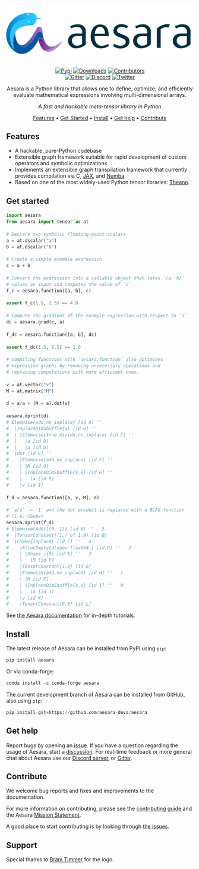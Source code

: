 <div align="center">

<img src="./doc/images/aesara_logo_2400.png" alt="logo"></img>

[![Pypi][pypi-badge]][pypi]
[![Downloads][downloads-badge]][releases]
[![Contributors][contributors-badge]][contributors]
 </br>
[![Gitter][gitter-badge]][gitter]
[![Discord][discord-badge]][discord]
[![Twitter][twitter-badge]][twitter]

Aesara is a Python library that allows one to define, optimize, and
efficiently evaluate mathematical expressions involving multi-dimensional
arrays.

*A fast and hackable meta-tensor library in Python*

[Features](#features) •
[Get Started](#get-started) •
[Install](#install) •
[Get help](#get-help) •
[Contribute](#contribute)

</div>

## Features

- A hackable, pure-Python codebase
- Extensible graph framework suitable for rapid development of custom operators and symbolic optimizations
- Implements an extensible graph transpilation framework that currently provides
  compilation via C, [JAX](https://github.com/google/jax), and [Numba](https://github.com/numba/numba).
- Based on one of the most widely-used Python tensor libraries: [Theano](https://github.com/Theano/Theano).

## Get started

``` python
import aesara
from aesara import tensor as at

# Declare two symbolic floating-point scalars
a = at.dscalar("a")
b = at.dscalar("b")

# Create a simple example expression
c = a + b

# Convert the expression into a callable object that takes `(a, b)`
# values as input and computes the value of `c`.
f_c = aesara.function([a, b], c)

assert f_c(1.5, 2.5) == 4.0

# Compute the gradient of the example expression with respect to `a`
dc = aesara.grad(c, a)

f_dc = aesara.function([a, b], dc)

assert f_dc(1.5, 2.5) == 1.0

# Compiling functions with `aesara.function` also optimizes
# expression graphs by removing unnecessary operations and
# replacing computations with more efficient ones.

v = at.vector("v")
M = at.matrix("M")

d = a/a + (M + a).dot(v)

aesara.dprint(d)
# Elemwise{add,no_inplace} [id A] ''
#  |InplaceDimShuffle{x} [id B] ''
#  | |Elemwise{true_divide,no_inplace} [id C] ''
#  |   |a [id D]
#  |   |a [id D]
#  |dot [id E] ''
#    |Elemwise{add,no_inplace} [id F] ''
#    | |M [id G]
#    | |InplaceDimShuffle{x,x} [id H] ''
#    |   |a [id D]
#    |v [id I]

f_d = aesara.function([a, v, M], d)

# `a/a` -> `1` and the dot product is replaced with a BLAS function
# (i.e. CGemv)
aesara.dprint(f_d)
# Elemwise{Add}[(0, 1)] [id A] ''   5
#  |TensorConstant{(1,) of 1.0} [id B]
#  |CGemv{inplace} [id C] ''   4
#    |AllocEmpty{dtype='float64'} [id D] ''   3
#    | |Shape_i{0} [id E] ''   2
#    |   |M [id F]
#    |TensorConstant{1.0} [id G]
#    |Elemwise{add,no_inplace} [id H] ''   1
#    | |M [id F]
#    | |InplaceDimShuffle{x,x} [id I] ''   0
#    |   |a [id J]
#    |v [id K]
#    |TensorConstant{0.0} [id L]

```

See [the Aesara documentation][documentation] for in-depth tutorials.

## Install

The latest release of Aesara can be installed from PyPI using ``pip``:

``` python
pip install aesara
```

Or via conda-forge:

``` python
conda install -c conda-forge aesara
```


The current development branch of Aesara can be installed from GitHub, also using ``pip``:

``` python
pip install git+https://github.com/aesara-devs/aesara
```


## Get help

Report bugs by opening an [issue][issues]. If you have a question regarding the usage of Aesara, start a [discussion][discussions]. For real-time feedback or more general chat about Aesara use our [Discord server][discord], or [Gitter][gitter].

## Contribute

We welcome bug reports and fixes and improvements to the documentation.

For more information on contributing, please see the
[contributing guide](https://github.com/aesara-devs/aesara/blob/main/CONTRIBUTING.md)
and the Aesara [Mission Statement](https://github.com/aesara-devs/aesara/blob/main/doc/mission.rst).

A good place to start contributing is by looking through [the issues][issues].

## Support

Special thanks to [Bram Timmer](http://beside.ca) for the logo.

[contributors]: https://github.com/aesara-devs/aesara/graphs/contributors
[contributors-badge]: https://img.shields.io/github/contributors/aesara-devs/aesara?style=flat-square&logo=github&logoColor=white&color=ECEFF4
[discussions]: https://github.com/aesara-devs/aesara/discussions
[documentation]: https://aesara.readthedocs.io/en/latest
[downloads-badge]: https://img.shields.io/pypi/dm/aesara?style=flat-square&logo=pypi&logoColor=white&color=8FBCBB
[discord]: https://discord.gg/h3sjmPYuGJ
[discord-badge]: https://img.shields.io/discord/1072170173785723041?color=81A1C1&logo=discord&logoColor=white&style=flat-square
[gitter]: https://gitter.im/aesara-devs/aesara
[gitter-badge]: https://img.shields.io/gitter/room/aesara-devs/aesara?color=81A1C1&logo=matrix&logoColor=white&style=flat-square
[issues]: https://github.com/aesara-devs/aesara/issues
[releases]: https://github.com/aesara-devs/aesara/releases
[twitter]: https://twitter.com/AesaraDevs
[twitter-badge]: https://img.shields.io/twitter/follow/AesaraDevs?style=social
[pypi]: https://pypi.org/project/aesara/
[pypi-badge]: https://img.shields.io/pypi/v/aesara?color=ECEFF4&logo=python&logoColor=white&style=flat-square
